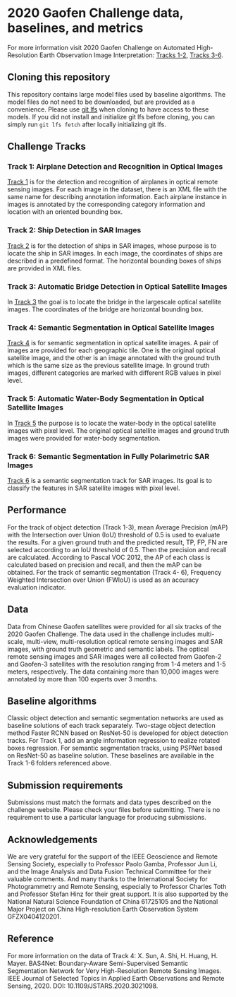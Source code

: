 # 2020 Gaofen Challenge data, baselines, and metrics
For more information visit 2020 Gaofen Challenge on Automated High-Resolution Earth Observation Image Interpretation: [Tracks 1-2](http://en.sw.chreos.org/), [Tracks 3-6](http://sw.chreos.org/).


## Cloning this repository
This repository contains large model files used by baseline algorithms. The model files do not need to be downloaded, but are provided as a convenience. Please use [git lfs](https://git-lfs.github.com/) when cloning to have access to these models. If you did not install and initialize git lfs before cloning, you can simply run `git lfs fetch` after locally initializing git lfs.

## Challenge Tracks
### Track 1: Airplane Detection and Recognition in Optical Images
[Track 1](track1) is for the detection and recognition of airplanes in optical remote sensing images. For each image in the dataset, there is an XML file with the same name for describing annotation information. Each airplane instance in images is annotated by the corresponding category information and location with an oriented bounding box.

### Track 2: Ship Detection in SAR Images
[Track 2](track2) is for the detection of ships in SAR images, whose purpose is to locate the ship in SAR images. In each image, the coordinates of ships are described in a predefined format. The horizontal bounding boxes of ships are provided in XML files.

### Track 3: Automatic Bridge Detection in Optical Satellite Images
In [Track 3](track3) the goal is to locate the bridge in the largescale optical satellite images. The coordinates of the bridge are horizontal bounding box.

### Track 4: Semantic Segmentation in Optical Satellite Images
[Track 4](track4) is for semantic segmentation in optical satellite images. A pair of images are provided for each geographic tile. One is the original optical satellite image, and the other is an image annotated with the ground truth which is the same size as the previous satellite image. In ground truth images, different categories are marked with different RGB values in pixel level.

### Track 5: Automatic Water-Body Segmentation in Optical Satellite Images
In [Track 5](track5) the purpose is to locate the water-body in the optical satellite images with pixel level. The original optical satellite images and ground truth images were provided for water-body segmentation.

### Track 6: Semantic Segmentation in Fully Polarimetric SAR Images
[Track 6](track6) is a semantic segmentation track for SAR
images. Its goal is to classify the features in SAR satellite images with pixel level.

## Performance
For the track of object detection (Track 1-3), mean Average Precision (mAP) with the Intersection over Union (IoU) threshold of 0.5 is used to evaluate the results. For a given ground truth and the predicted result, TP, FP, FN are selected according to an IoU threshold of 0.5. Then the precision and recall are calculated. According to Pascal VOC 2012, the AP of each class is calculated based on precision and recall, and then the mAP can be obtained. For the track of semantic segmentation (Track 4-
6), Frequency Weighted Intersection over Union (FWIoU) is
used as an accuracy evaluation indicator.

## Data
Data from Chinese Gaofen satellites were provided for all
six tracks of the 2020 Gaofen Challenge. The data used in the challenge includes multi-scale, multi-view, multi-resolution optical remote sensing images and SAR images, with ground truth geometric and semantic labels. The optical remote sensing images and SAR images were all collected from Gaofen-2 and Gaofen-3 satellites with the resolution ranging from 1-4 meters and 1-5 meters, respectively. The data containing more than 10,000 images were annotated by more than 100 experts over 3 months.

## Baseline algorithms
Classic object detection and semantic segmentation networks
are used as baseline solutions of each track separately.
Two-stage object detection method Faster RCNN based on
ResNet-50 is developed for object detection tracks. For Track 1, add an angle information regression to realize rotated boxes regression. For semantic segmentation tracks, using PSPNet based on ResNet-50 as baseline solution. These baselines are available in the Track 1-6 folders referenced above.

## Submission requirements
Submissions must match the formats and data types described on the challenge website. Please check your files before submitting. There is no requirement to use a particular language for producing submissions.

## Acknowledgements
We are very grateful for the support of the IEEE Geoscience and Remote Sensing Society, especially to Professor Paolo Gamba, Professor Jun Li, and the Image Analysis and Data Fusion Technical Committee for their valuable comments. And many thanks to the International Society for Photogrammetry and Remote Sensing, especially to Professor Charles Toth and Professor Stefan Hinz for their great support. It is also supported by the National Natural Science Foundation of China 61725105 and the National Major Project on China High-resolution Earth Observation System GFZX0404120201.

## Reference
For more information on the data of Track 4:
X. Sun, A. Shi, H. Huang, H. Mayer. BAS4Net: Boundary-Aware Semi-Supervised Semantic Segmentation Network for Very High-Resolution Remote Sensing Images. IEEE Journal of Selected Topics in Applied Earth Observations and Remote Sensing, 2020. DOI: 10.1109/JSTARS.2020.3021098.

